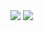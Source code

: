 <img src="https://capsule-render.vercel.app/api?type=waving&color=BDBDC8&height=100&section=header" />
<img src="https://capsule-render.vercel.app/api?type=waving&color=BDBDC8&height=100&section=footer" />


